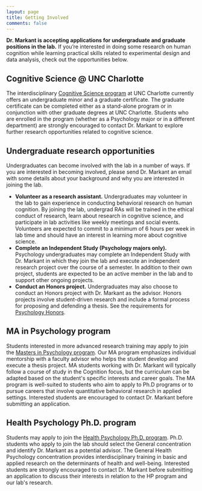 ```yaml
---
layout: page
title: Getting Involved
comments: false
---
```


<b>Dr. Markant is accepting applications for undergraduate and graduate positions in the lab.</b> If you’re interested in doing some research on human cognition while learning practical skills related to experimental design and data analysis, check out the 
opportunities below.


## Cognitive Science @ UNC Charlotte

The interdisciplinary <a href="http://cognisci.uncc.edu">Cognitive Science program</a> at UNC Charlotte currently offers an undergraduate minor and a graduate certificate. The graduate certificate can be completed either as a stand-alone program or in conjunction with other graduate degrees at UNC Charlotte. Students who are enrolled in the program (whether as a Psychology major or in a different department) are strongly encouraged to contact Dr. Markant to explore further research opportunities related to cognitive science.


## Undergraduate research opportunities

Undergraduates can become involved with the lab in a number of ways. If you are interested in becoming involved, please send Dr. Markant an email with some details about your background and why you are interested in joining the lab.
- __Volunteer as a research assistant.__ Undergraduates may volunteer in the lab to gain experience in conducting behavioral research on human cognition. By joining the lab, undergrad RAs will be trained in the ethical conduct of research, learn about research in cognitive science, and participate in lab activities like weekly meetings and social events. Volunteers are expected to commit to a minimum of 6 hours per week in lab time and should have an interest in learning more about cognitive science.
- __Complete an Independent Study (Psychology majors only).__ Psychology undergraduates may complete an Independent Study with Dr. Markant in which they join the lab and execute an independent research project over the course of a semester. In addition to their own project, students are expected to be an active member in the lab and to support other ongoing projects. 
- __Conduct an Honors project.__ Undergraduates may also choose to conduct an Honors project with Dr. Markant as the advisor. Honors projects involve student-driven research and include a formal process for proposing and defending a thesis. See the requirements for [Psychology Honors](https://psych.uncc.edu/undergraduate-program/additional-information-psychology-honors).


## MA in Psychology program

Students interested in more advanced research training may apply to join the [Masters in Psychology program](https://psych.uncc.edu/graduate-program/masters-arts-psychology). Our MA program emphasizes individual mentorship with a faculty advisor who helps the student develop and execute a thesis project. MA students working with Dr. Markant will typically follow a course of study in the Cognition focus, but the curriculum can be adapted based on the student's specific interests and career goals. The MA program is well-suited to students who aim to apply to Ph.D programs or to pursue careers that involve quantitative behavioral research in applied settings. Interested students are encouraged to contact Dr. Markant before submitting an application.


## Health Psychology Ph.D. program

Students may apply to join the <a href="http://healthpsych.uncc.edu">Health Psychology Ph.D. program</a>. Ph.D. students who apply to join the lab should select the General concentration and identify Dr. Markant as a potential advisor. The General Health Psychology concentration provides interdisciplinary training in basic and applied research on the determinants of health and well-being. Interested students are strongly encouraged to contact Dr. Markant before submitting an application to discuss their interests in relation to the HP program and our lab's research.

